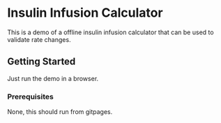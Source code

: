 # Insulin Infusion Calculator

This is a demo of a offline insulin infusion calculator that can be used to validate rate changes.

## Getting Started

Just run the demo in a browser.

### Prerequisites

None, this should run from gitpages.
